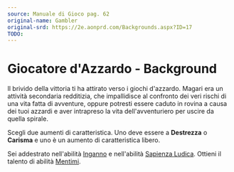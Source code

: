 ```yaml
---
source: Manuale di Gioco pag. 62
original-name: Gambler
original-srd: https://2e.aonprd.com/Backgrounds.aspx?ID=17
TODO:
---
```


# Giocatore d'Azzardo - Background

Il brivido della vittoria ti ha attirato verso i giochi d'azzardo. Magari era un
attività secondaria redditizia, che impallidisce al confronto dei veri rischi di
una vita fatta di avventure, oppure potresti essere caduto in rovina a causa dei
tuoi azzardi e aver intrapreso la vita dell'avventuriero per uscire da quella
spirale.

Scegli due aumenti di caratteristica. Uno deve essere a **Destrezza** o
**Carisma** e uno è un aumento di caratteristica libero.

Sei addestrato nell'abilità [Inganno](/abilita/inganno) e nell'abilità
[Sapienza Ludica](/abilita/sapienza). Ottieni il talento di abilità
[Mentimi](/talenti/generici/mentimi).

